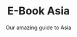 ---
layout: products-guides
slug: e-book-asia
title: E-Book Asia
subtitle: Our amazing guide to Asia
description: Lorem ipsum dolor sit amet consectetur adipisicing elit. Maxime dignissimos vitae consequuntur quia, nemo quidem temporibus facilis illo doloribus quis quam quaerat? Blanditiis, quod est neque nulla cumque eveniet dolorem!
url: https://www.google.com
price: $50
buy-button-id: 6132597457074
featured-image: /images/blog-bg-2.jpg
featured-image-alt: e-book asia
categories:
  - products
book-inside:
  - /images/blog-bg-1.jpg
  - /images/blog-bg-2.jpg
  - /images/blog-bg-1.jpg
  - /images/blog-bg-2.jpg
  - /images/blog-bg-1.jpg
  - /images/blog-bg-2.jpg
hover-image: /images/blog-bg-3.jpg
---